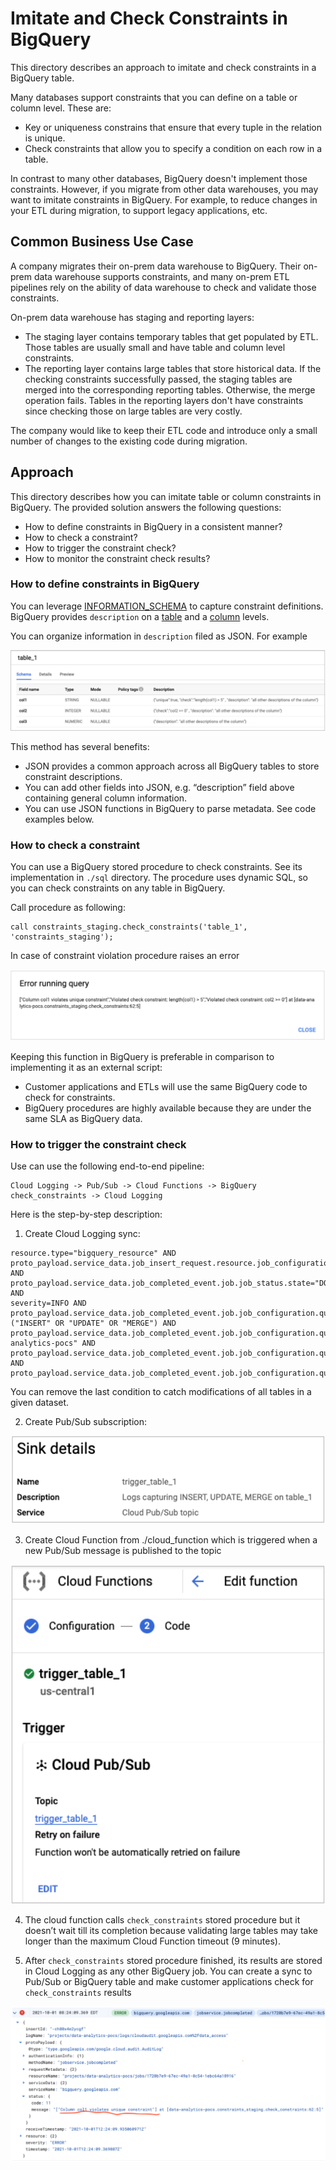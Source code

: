 # Imitate and Check Constraints in BigQuery 

This directory describes an approach to imitate and check constraints in a BigQuery table.

Many databases support constraints that you can define on a table or column level. These are:
* Key or uniqueness constrains that ensure that every tuple in the relation is unique.
* Check constraints that allow you to specify a condition on each row in a table.

In contrast to many other databases, BigQuery doesn't implement those constraints. 
However, if you migrate from other data warehouses, you may want to imitate constraints in BigQuery. 
For example, to reduce changes in your ETL during migration, to support legacy applications, etc.

## Common Business Use Case
A company migrates their on-prem data warehouse to BigQuery. Their on-prem data warehouse supports
constraints, and many on-prem ETL pipelines rely on the ability of data warehouse to check and validate those
constraints. 

On-prem data warehouse has staging and reporting layers:
* The staging layer contains temporary tables that get populated by ETL. Those tables are usually
small and have table and column level constraints.
* The reporting layer contains large tables that store historical data. If the checking constraints successfully passed,
the staging tables are merged into the corresponding reporting tables. Otherwise, the merge operation fails.
Tables in the reporting layers don't have constraints since checking those on large tables are very costly.

The company would like to keep their ETL code and introduce only a small number of
changes to the existing code during migration.

## Approach
This directory describes how you can imitate table or column constraints in BigQuery.
The provided solution answers the following questions:
* How to define constraints in BigQuery in a consistent manner?
* How to check a constraint?
* How to trigger the constraint check?
* How to monitor the constraint check results?

### How to define constraints in BigQuery
You can leverage [INFORMATION_SCHEMA](https://cloud.google.com/bigquery/docs/information-schema-tables) 
to capture constraint definitions. BigQuery provides `description` on a [table](https://cloud.google.com/bigquery/docs/tables#create-table) 
and a [column](https://cloud.google.com/bigquery/docs/schemas#column_descriptions) levels.

You can organize information in `description` filed as JSON. For example

![Constraints as JSON in INFORMATION_SCHEMA](img/json_constraints.png)

This method has several benefits:
* JSON provides a common approach across all BigQuery tables to store constraint descriptions.
* You can add other fields into JSON, e.g. “description” field above containing general column information.
* You can use JSON functions in BigQuery to parse metadata. See code examples below.

### How to check a constraint
You can use a BigQuery stored procedure to check constraints. See its implementation in `./sql` directory.
The procedure uses dynamic SQL, so you can check constraints on any table in BigQuery.

Call procedure as following:
```
call constraints_staging.check_constraints('table_1', 'constraints_staging');
```
In case of constraint violation procedure raises an error

![Constraint violation error](img/constraint_violation_error.png)

Keeping this function in BigQuery is preferable in comparison to implementing it as an external script:
* Customer applications and ETLs will use the same BigQuery code to check for constraints.
* BigQuery procedures are highly available because they are under the same SLA as BigQuery data.

### How to trigger the constraint check
Use can use the following end-to-end pipeline:
```
Cloud Logging -> Pub/Sub -> Cloud Functions -> BigQuery check_constraints -> Cloud Logging
```

Here is the step-by-step description:
1. Create Cloud Logging sync:
```
resource.type="bigquery_resource" AND
proto_payload.service_data.job_insert_request.resource.job_configuration.dryRun!=true AND
proto_payload.service_data.job_completed_event.job.job_status.state="DONE" AND
severity=INFO AND
proto_payload.service_data.job_completed_event.job.job_configuration.query.statement_type=("INSERT" OR "UPDATE" OR "MERGE") AND
proto_payload.service_data.job_completed_event.job.job_configuration.query.destination_table.project_id="data-analytics-pocs" AND
proto_payload.service_data.job_completed_event.job.job_configuration.query.destination_table.dataset_id="constraints_staging" AND
proto_payload.service_data.job_completed_event.job.job_configuration.query.destination_table.table_id="table_1"
```
You can remove the last condition to catch modifications of all tables in a given dataset.

2. Create Pub/Sub subscription:

![Pub/Sub sink](img/sink.png)

3. Create Cloud Function from ./cloud_function which is triggered when a new Pub/Sub message is published to the topic

![Cloud function](img/cloud_function.png)

4. The cloud function calls `check_constraints` stored procedure but it doesn’t wait till its completion 
because validating large tables may take longer than the maximum Cloud Function timeout (9 minutes).

5. After `check_constraints` stored procedure finished, its results are stored in Cloud Logging 
as any other BigQuery job. You can create a sync to Pub/Sub or BigQuery table and make customer applications 
check for `check_constraints` results

![Check constraints results in Cloud Logging](img/results.png)
